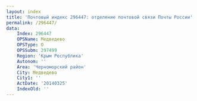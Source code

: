 ```yaml
---
layout: index
title: 'Почтовый индекс 296447: отделение почтовой связи Почты России'
permalink: /296447/
data:
    Index: 296447
    OPSName: Медведево
    OPSType: О
    OPSSubm: 297499
    Region: 'Крым Республика'
    Autonom: ''
    Area: 'Черноморский район'
    City: Медведево
    City1: ''
    ActDate: '20140325'
    IndexOld: ''
---
```

